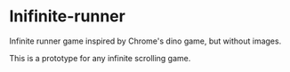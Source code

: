 # Inifinite-runner
Infinite runner game inspired by Chrome's dino game, but without images.

This is a prototype for any infinite scrolling game.
